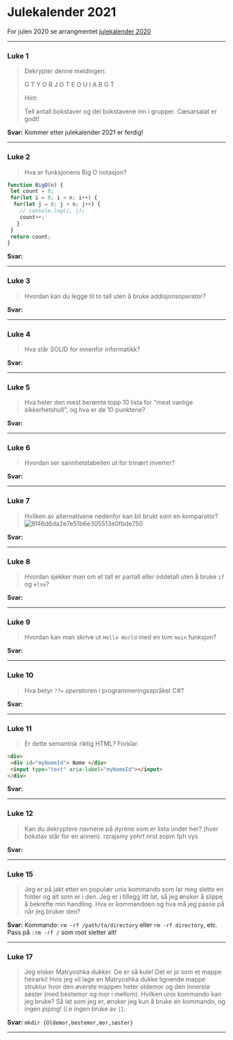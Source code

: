 # Julekalender 2021

For julen 2020 se arrangmentet [julekalender 2020](https://github.com/kodesonen/arrangementer/tree/main/julekalender-2020)

 - - - -

### Luke 1 ###

> Dekrypter denne meldingen:
> 
> G T Y O R J O T E O U I A B G T
> 
> Hint:
>
> Tell antall bokstaver og del bokstavene inn i grupper. Cæsarsalat er godt!

**Svar:**
Kommer etter julekalender 2021 er ferdig!

 - - - -
 
### Luke 2 ###

> Hva er funksjonens Big O notasjon?
```javascript
function BigO(n) {
 let count = 0;
 for(let i = 0; i < n; i++) {
  for(let j = 0; j < n; j++) {
    // console.log(i, j);
    count++;
   }
 }
 return count;
}
```

**Svar:**

 - - - -
 
### Luke 3 ###

> Hvordan kan du legge til to tall uten å bruke addisjonsoperator?

**Svar:**

 - - - -
 
### Luke 4 ###

> Hva står SOLID for innenfor informatikk?

**Svar:**

 - - - -
 
### Luke 5 ###

> Hva heter den mest berømte topp 10 lista for "mest vanlige sikkerhetshull", og hva er de 10 punktene?

**Svar:**

 - - - -
 
### Luke 6 ###

> Hvordan ser sannhetstabellen ut for trinært inverter?

**Svar:**


 - - - -
 
### Luke 7 ###

> Hvilken av alternativene nedenfor kan bli brukt som en komparator?
> ![8f46d6da2e7e51b6e305513e0fbde750](https://user-images.githubusercontent.com/15195014/145109265-9bc66313-bb79-40ec-aaf4-6875726d163f.png)

**Svar:**

 - - - - 
 
### Luke 8 ###

> Hvordan sjekker man om et tall er partall eller oddetall uten å bruke `if` og `else`?

**Svar:**

 - - - -
  
### Luke 9 ###

> Hvordan kan man skrive ut `Hello World` med en tom `main` funksjon?

**Svar:**

 - - - -
   
### Luke 10 ###

> Hva betyr `??=` *operator*en i programmeringsspråket C#?

**Svar:**

 - - - -
    
### Luke 11 ###

> Er dette semantisk riktig HTML? Forklar.
```HTML
<div>
 <div id="myNameId"> Name </div>
 <input type="text" aria-label="myNameId"></input>
</div>
```

**Svar:**

 - - - -
     
### Luke 12 ###

> Kan du dekryptere navnene på dyrene som er lista under her? (hver bokstav står for en annen).
> rzrajsmy
> yohrt
> nrst
> zopm
> fph
> vys

**Svar:**

 - - - -
 
### Luke 15 ###
> Jeg er på jakt etter en populær unix kommando som lar meg slette en folder og alt som er i den. Jeg er i tillegg litt lat, så jeg ønsker å slippe å bekrefte min handling. Hva er kommandoen og hva må jeg passe på når jeg bruker den? 


**Svar:** Kommando: `rm -rf /path/to/directory` eller `rm -rf directory`, etc. Pass på `:rm -rf /` som root sletter alt!

- - - -
### Luke 17 ###
> Jeg elsker Matryoshka dukker. De er så kule! Det er jo som et mappe heirarki! Hvis jeg vil lage en Matryoshka dukke lignende mappe struktur hvor den øverste mappen heter oldemor og den innerste søster (med bestemor og mor i mellom). Hvilken unix kommando kan jeg bruke? Så lat som jeg er, ønsker jeg kun å bruke en kommando, og ingen piping! (i.e ingen bruke av `|`). 

**Svar:** 
`mkdir {Oldemor,bestemor,mor,søster}`
- - - -
